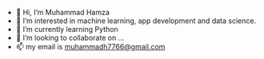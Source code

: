 - 👋 Hi, I’m Muhammad Hamza
- 👀 I’m interested in machine learning, app development and data science.
- 🌱 I’m currently learning Python 
- 💞️ I’m looking to collaborate on ...
- 📫 my email is muhammadh7766@gmail.com

<!---
muhammadh7766/muhammadh7766 is a ✨ special ✨ repository because its `README.md` (this file) appears on your GitHub profile.
You can click the Preview link to take a look at your changes.
--->
